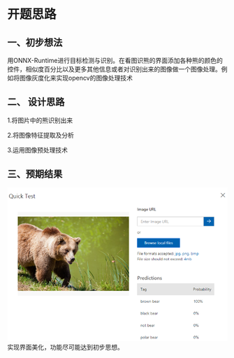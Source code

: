 # 开题思路
## 一、初步想法
 用ONNX-Runtime进行目标检测与识别。在看图识熊的界面添加各种熊的颜色的控件，相似度百分比以及更多其他信息或者对识别出来的图像做一个图像处理。例如将图像灰度化来实现opencv的图像处理技术
 ## 二、 设计思路
 1.将图片中的熊识别出来

 2.将图像特征提取及分析

 3.运用图像预处理技术

 ## 三、预期结果
 ![](./media/1.jpg)
 实现界面美化，功能尽可能达到初步思想。